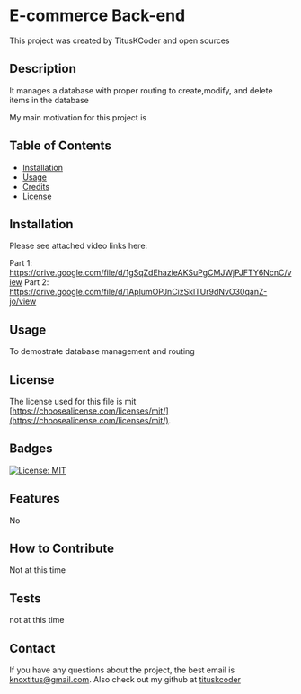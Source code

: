 # E-commerce Back-end

  This project was created by TitusKCoder and open sources

## Description

It manages a database with proper routing to create,modify, and delete items in the database

My main motivation for this project is 

## Table of Contents 

- [Installation](#installation)
- [Usage](#usage)
- [Credits](#credits)
- [License](#license)

## Installation

Please see attached video links here: 

Part 1: https://drive.google.com/file/d/1gSqZdEhazieAKSuPgCMJWjPJFTY6NcnC/view
Part 2: https://drive.google.com/file/d/1AplumOPJnCizSklTUr9dNvO30qanZ-jo/view

## Usage

To demostrate database management and routing


## License

The license used for this file is mit [https://choosealicense.com/licenses/mit/](https://choosealicense.com/licenses/mit/). 

## Badges

[![License: MIT](https://img.shields.io/badge/License-MIT-yellow.svg)](https://opensource.org/licenses/MIT)


## Features

No

## How to Contribute

Not at this time

## Tests

not at this time

## Contact
If you have any questions about the project, the best email is knoxtitus@gmail.com. Also check out my github at [tituskcoder](https://github.com/tituskcoder/)
